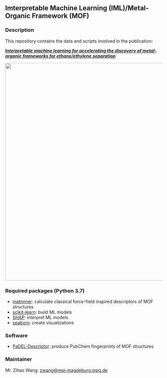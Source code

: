 ## Imterpretable Machine Learning (IML)/Metal-Organic Framework (MOF)

### Description

This repository contains the data and scripts involved in the publication:

**_[Interpretable machine learning for accelerating the discovery of metal-organic frameworks for ethane/ethylene separation](https://doi.org/10.1016/j.cej.2022.136651)_**

<img src="https://repository-images.githubusercontent.com/509028386/90c15d12-eb29-400f-adf1-d773bb5dd3bb" width="700">

### Required packages (Python 3.7)
* [matminer](https://matminer.readthedocs.io/en/latest/): calculate classical force-field inspired descriptors of MOF structures
* [scikit-learn](https://scikit-learn.org/stable/): build ML models
* [SHAP](https://shap.readthedocs.io/en/latest/index.html): interpret ML models
* [seaborn](https://seaborn.pydata.org/): create visualizations

### Software
* [PaDEL-Descriptor](http://www.yapcwsoft.com/dd/padeldescriptor/): produce PubChem fingerprints of MOF structures

### Maintainer
Mr. Zihao Wang: zwang@mpi-magdeburg.mpg.de
